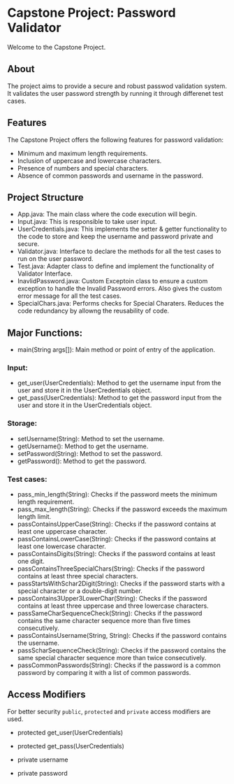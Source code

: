 # Capstone Project: Password Validator
Welcome to the Capstone Project. 

## About
The project aims to provide a secure and robust passwod validation system. It validates the user password strength by running it through differenet test cases. 

## Features
The Capstone Project offers the following features for password validation:

- Minimum and maximum length requirements.
- Inclusion of uppercase and lowercase characters.
- Presence of numbers and special characters.
- Absence of common passwords and username in the password.

## Project Structure
- App.java: The main class where the code execution will begin.
- Input.java: This is responsible to take user input. 
- UserCredentials.java: This implements the setter & getter functionality to the code to store and keep the username and password private and secure. 
- Validator.java: Interface to declare the methods for all the test cases to run on the user password.
- Test.java: Adapter class to define and implement the functionality of Validator Interface.
- InavlidPassword.java: Custom Exceptoin class to ensure a custom exception to handle the Invalid Password errors. Also gives the custom error message for all the test cases.
- SpecialChars.java: Performs checks for Special Charaters. Reduces the code redundancy by allowng the reusability of code. 

## Major Functions: 
- main(String args[]): Main method or point of entry of the application.

### Input:
- get_user(UserCredentials): Method to get the username input from the user and store it in the UserCredentials object.
- get_pass(UserCredentials): Method to get the password input from the user and store it in the UserCredentials object.

### Storage: 
- setUsername(String): Method to set the username.
- getUsername(): Method to get the username.
- setPassword(String): Method to set the password.
- getPassword(): Method to get the password.

### Test cases: 
- pass_min_length(String): Checks if the password meets the minimum length requirement.
- pass_max_length(String): Checks if the password exceeds the maximum length limit.
- passContainsUpperCase(String): Checks if the password contains at least one uppercase character.
- passContainsLowerCase(String): Checks if the password contains at least one lowercase character.
- passContainsDigits(String): Checks if the password contains at least one digit.
- passContainsThreeSpecialChars(String): Checks if the password contains at least three special characters.
- passStartsWithSchar2Digit(String): Checks if the password starts with a special character or a double-digit number.
- passContains3Upper3LowerChar(String): Checks if the password contains at least three uppercase and three lowercase characters.
- passSameCharSequenceCheck(String): Checks if the password contains the same character sequence more than five times consecutively.
- passContainsUsername(String, String): Checks if the password contains the username.
- passScharSequenceCheck(String): Checks if the password contains the same special character sequence more than twice consecutively.
- passCommonPasswords(String): Checks if the password is a common password by comparing it with a list of common passwords.

## Access Modifiers 
For better security `public`, `protected` and `private` access modifiers are used. 

- protected get_user(UserCredentials)
- protected get_pass(UserCredentials) 

- private username
- private password

